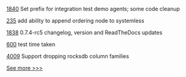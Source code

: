 
[1840](https://github.com/hyperledger/aries-cloudagent-python/pull/1840) Set prefix for integration test demo agents; some code cleanup

[235](https://github.com/hyperledger-labs/fabric-operations-console/pull/235) add ability to append ordering node to systemless

[1838](https://github.com/hyperledger/aries-cloudagent-python/pull/1838) 0.7.4-rc5 changelog, version and ReadTheDocs updates

[600](https://github.com/hyperledger/fabric-sdk-node/pull/600) test time taken

[4009](https://github.com/hyperledger/besu/pull/4009) Support dropping rocksdb column families


[See more >>>](https://start-here.hyperledger.org/pull-requests)
